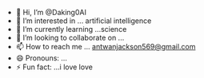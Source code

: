 - 👋 Hi, I’m @Daking0AI
- 👀 I’m interested in ... artificial intelligence
- 🌱 I’m currently learning ...science
- 💞️ I’m looking to collaborate on ...
- 📫 How to reach me ... antwanjackson569@gmail.com
- 😄 Pronouns: ...
- ⚡ Fun fact: ...i love love

<!---
Daking0AI/Daking0AI is a ✨ special ✨ repository because its `README.md` (this file) appears on your GitHub profile.
You can click the Preview link to take a look at your changes.
--->
